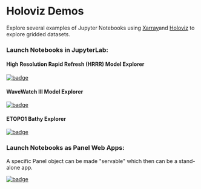 # Holoviz Demos
Explore several examples of Jupyter Notebooks using [Xarray](xarray.pydata.org)and [Holoviz](holoviz.org) to explore gridded datasets. 

### Launch Notebooks in JupyterLab: 

#### High Resolution Rapid Refresh (HRRR) Model Explorer
[![badge](https://img.shields.io/static/v1.svg?logo=Jupyter&label=Pangeo+Binder&message=AWS+us-west-2&color=green)](https://aws-uswest2-binder.pangeo.io/v2/gh/reproducible-notebooks/Holoviz-Demos/binder?urlpath=git-pull?repo=https://github.com/reproducible-notebooks/Holoviz-Demos%26amp%3Bbranch=master%26amp%3Burlpath=lab/tree/Holoviz-Demos/HRRR-Explorer.ipynb%3Fautodecode)

#### WaveWatch III Model Explorer
[![badge](https://img.shields.io/static/v1.svg?logo=Jupyter&label=Pangeo+Binder&message=AWS+us-west-2&color=green)](https://aws-uswest2-binder.pangeo.io/v2/gh/reproducible-notebooks/Holoviz-Demos/binder?urlpath=git-pull?repo=https://github.com/reproducible-notebooks/Holoviz-Demos%26amp%3Bbranch=master%26amp%3Burlpath=lab/tree/Holoviz-Demos/WaveWatchIII-Explorer.ipynb%3Fautodecode)

#### ETOPO1 Bathy Explorer
[![badge](https://img.shields.io/static/v1.svg?logo=Jupyter&label=Pangeo+Binder&message=AWS+us-west-2&color=green)](https://aws-uswest2-binder.pangeo.io/v2/gh/reproducible-notebooks/Holoviz-Demos/binder?urlpath=git-pull?repo=https://github.com/reproducible-notebooks/Holoviz-Demos%26amp%3Bbranch=master%26amp%3Burlpath=lab/tree/Holoviz-Demos/ETOPO1-Explorer.ipynb%3Fautodecode)

### Launch Notebooks as Panel Web Apps: 

A specific Panel object can be made "servable" which then can be a stand-alone app.   

[![badge](https://img.shields.io/static/v1.svg?logo=Jupyter&label=Pangeo+Binder&message=AWS+us-west-2&color=green)](https://aws-uswest2-binder.pangeo.io/v2/gh/reproducible-notebooks/Holoviz-Demos/master?urlpath=panel)

